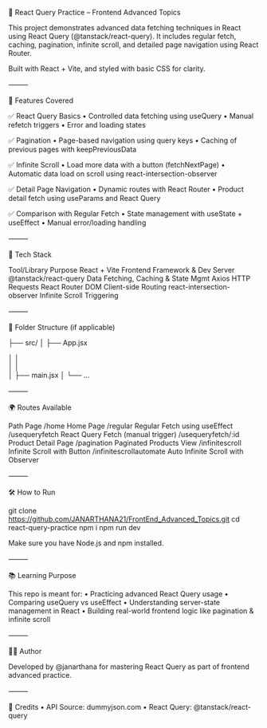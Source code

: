 🧠 React Query Practice – Frontend Advanced Topics

This project demonstrates advanced data fetching techniques in React using React Query (@tanstack/react-query). It includes regular fetch, caching, pagination, infinite scroll, and detailed page navigation using React Router.

Built with React + Vite, and styled with basic CSS for clarity.

⸻

🚀 Features Covered

✅ React Query Basics
	•	Controlled data fetching using useQuery
	•	Manual refetch triggers
	•	Error and loading states

✅ Pagination
	•	Page-based navigation using query keys
	•	Caching of previous pages with keepPreviousData

✅ Infinite Scroll
	•	Load more data with a button (fetchNextPage)
	•	Automatic data load on scroll using react-intersection-observer

✅ Detail Page Navigation
	•	Dynamic routes with React Router
	•	Product detail fetch using useParams and React Query

✅ Comparison with Regular Fetch
	•	State management with useState + useEffect
	•	Manual error/loading handling

⸻

🧩 Tech Stack

Tool/Library	Purpose
React + Vite	Frontend Framework & Dev Server
@tanstack/react-query	Data Fetching, Caching & State Mgmt
Axios	HTTP Requests
React Router DOM	Client-side Routing
react-intersection-observer	Infinite Scroll Triggering


⸻

📁 Folder Structure (if applicable)

├── src/
│   ├── App.jsx


│   │   
│   │   
│   ├── main.jsx
│   └── ...


⸻

🌍 Routes Available

Path	Page
/home	Home Page
/regular	Regular Fetch using useEffect
/usequeryfetch	React Query Fetch (manual trigger)
/usequeryfetch/:id	Product Detail Page
/pagination	Paginated Products View
/infinitescroll	Infinite Scroll with Button
/infinitescrollautomate	Auto Infinite Scroll with Observer


⸻

🛠️ How to Run

git clone https://github.com/JANARTHANA21/FrontEnd_Advanced_Topics.git
cd react-query-practice
npm i
npm run dev

Make sure you have Node.js and npm installed.

⸻

📚 Learning Purpose

This repo is meant for:
	•	Practicing advanced React Query usage
	•	Comparing useQuery vs useEffect
	•	Understanding server-state management in React
	•	Building real-world frontend logic like pagination & infinite scroll

⸻

👨‍💻 Author

Developed by @janarthana for mastering React Query as part of frontend advanced practice.

⸻


🙌 Credits
	•	API Source: dummyjson.com
	•	React Query: @tanstack/react-query
